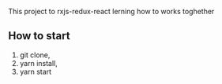 This project to rxjs-redux-react lerning how to works toghether


## How to start

1. git clone,
2. yarn install,
3. yarn start